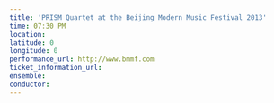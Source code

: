 ```yaml
---
title: 'PRISM Quartet at the Beijing Modern Music Festival 2013'
time: 07:30 PM
location: 
latitude: 0
longitude: 0
performance_url: http://www.bmmf.com
ticket_information_url: 
ensemble: 
conductor: 
---
```

